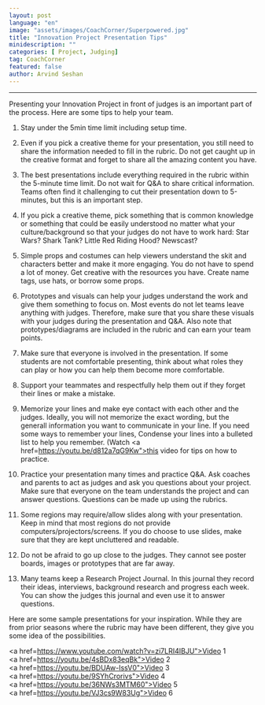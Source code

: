 ```yaml
---
layout: post
language: "en"
image: "assets/images/CoachCorner/Superpowered.jpg"
title: "Innovation Project Presentation Tips"
minidescription: ""
categories: [ Project, Judging]
tag: CoachCorner
featured: false
author: Arvind Seshan
---
```

---

Presenting your Innovation Project in front of judges is an important part of the process. Here are some tips to help your team.

1. Stay under the 5min time limit including setup time.

2. Even if you pick a creative theme for your presentation, you still need to share the information needed to fill in the rubric. Do not get caught up in the creative format and forget to share all the amazing content you have.

3. The best presentations include everything required in the rubric within the 5-minute time limit. Do not wait for Q&A to share critical information. Teams often find it challenging to cut their presentation down to 5-minutes, but this is an important step.

4. If you pick a creative theme, pick something that is common knowledge or something that could be easily understood no matter what your culture/background so that your judges do not have to work hard: Star Wars? Shark Tank? Little Red Riding Hood? Newscast?

5. Simple props and costumes can help viewers understand the skit and characters better and make it more engaging. You do not have to spend a lot of money. Get creative with the resources you have. Create name tags, use hats, or borrow some props.

6. Prototypes and visuals can help your judges understand the work and give them something to focus on. Most events do not let teams leave anything with judges. Therefore, make sure that you share these visuals with your judges during the presentation and Q&A. Also note that prototypes/diagrams are included in the rubric and can earn your team points.

7. Make sure that everyone is involved in the presentation. If some students are not comfortable presenting, think about what roles they can play or how you can help them become more comfortable.

8. Support your teammates and respectfully help them out if they forget their lines or make a mistake.

9. Memorize your lines and make eye contact with each other and the judges. Ideally, you will not memorize the exact wording, but the generall information you want to communicate in your line. If you need some ways to remember your lines, Condense your lines into a bulleted list to help you remember. (Watch <a href=https://youtu.be/d812a7qG9Kw">this video </a> for tips on how to practice.

10. Practice your presentation many times and practice Q&A. Ask coaches and parents to act as judges and ask you questions about your project. Make sure that everyone on the team understands the project and can answer questions. Questions can be made up using the rubrics.

11. Some regions may require/allow slides along with your presentation. Keep in mind that most regions do not provide computers/projectors/screens. If you do choose to use slides, make sure that they are kept uncluttered and readable.

12. Do not be afraid to go up close to the judges. They cannot see poster boards, images or prototypes that are far away.

13. Many teams keep a Research Project Journal. In this journal they record their ideas, interviews, background research and progress each week. You can show the judges this journal and even use it to answer questions.

Here are some sample presentations for your inspiration. While they are from prior seasons where the rubric may have been different, they give you some idea of the possibilities.

<a href=https://www.youtube.com/watch?v=zi7LRI4IBJU">Video 1</a>
<br>
<a href=https://youtu.be/4sBDx83eqBk">Video 2</a>
<br>
<a href=https://youtu.be/BDUAw-IssV0">Video 3</a>
<br>
<a href=https://youtu.be/9SYhCrorivs">Video 4</a>
<br>
<a href=https://youtu.be/36NWs3MTM60">Video 5</a>
<br>
<a href=https://youtu.be/VJ3cs9W83Ug">Video 6</a>
